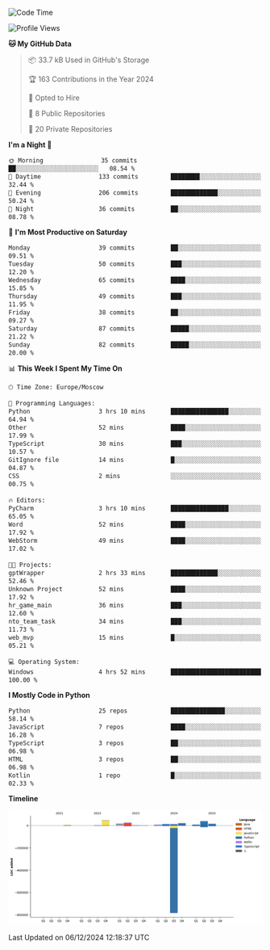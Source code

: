 <!--START_SECTION:waka-->
![Code Time](http://img.shields.io/badge/Code%20Time-557%20hrs%2049%20mins-blue)

![Profile Views](http://img.shields.io/badge/Profile%20Views-4-blue)

**🐱 My GitHub Data** 

> 📦 33.7 kB Used in GitHub's Storage 
 > 
> 🏆 163 Contributions in the Year 2024
 > 
> 💼 Opted to Hire
 > 
> 📜 8 Public Repositories 
 > 
> 🔑 20 Private Repositories 
 > 
**I'm a Night 🦉** 

```text
🌞 Morning                35 commits          ██░░░░░░░░░░░░░░░░░░░░░░░   08.54 % 
🌆 Daytime                133 commits         ████████░░░░░░░░░░░░░░░░░   32.44 % 
🌃 Evening                206 commits         █████████████░░░░░░░░░░░░   50.24 % 
🌙 Night                  36 commits          ██░░░░░░░░░░░░░░░░░░░░░░░   08.78 % 
```
📅 **I'm Most Productive on Saturday** 

```text
Monday                   39 commits          ██░░░░░░░░░░░░░░░░░░░░░░░   09.51 % 
Tuesday                  50 commits          ███░░░░░░░░░░░░░░░░░░░░░░   12.20 % 
Wednesday                65 commits          ████░░░░░░░░░░░░░░░░░░░░░   15.85 % 
Thursday                 49 commits          ███░░░░░░░░░░░░░░░░░░░░░░   11.95 % 
Friday                   38 commits          ██░░░░░░░░░░░░░░░░░░░░░░░   09.27 % 
Saturday                 87 commits          █████░░░░░░░░░░░░░░░░░░░░   21.22 % 
Sunday                   82 commits          █████░░░░░░░░░░░░░░░░░░░░   20.00 % 
```


📊 **This Week I Spent My Time On** 

```text
🕑︎ Time Zone: Europe/Moscow

💬 Programming Languages: 
Python                   3 hrs 10 mins       ████████████████░░░░░░░░░   64.94 % 
Other                    52 mins             ████░░░░░░░░░░░░░░░░░░░░░   17.99 % 
TypeScript               30 mins             ███░░░░░░░░░░░░░░░░░░░░░░   10.57 % 
GitIgnore file           14 mins             █░░░░░░░░░░░░░░░░░░░░░░░░   04.87 % 
CSS                      2 mins              ░░░░░░░░░░░░░░░░░░░░░░░░░   00.75 % 

🔥 Editors: 
PyCharm                  3 hrs 10 mins       ████████████████░░░░░░░░░   65.05 % 
Word                     52 mins             ████░░░░░░░░░░░░░░░░░░░░░   17.92 % 
WebStorm                 49 mins             ████░░░░░░░░░░░░░░░░░░░░░   17.02 % 

🐱‍💻 Projects: 
gptWrapper               2 hrs 33 mins       █████████████░░░░░░░░░░░░   52.46 % 
Unknown Project          52 mins             ████░░░░░░░░░░░░░░░░░░░░░   17.92 % 
hr_game_main             36 mins             ███░░░░░░░░░░░░░░░░░░░░░░   12.60 % 
nto_team_task            34 mins             ███░░░░░░░░░░░░░░░░░░░░░░   11.73 % 
web_mvp                  15 mins             █░░░░░░░░░░░░░░░░░░░░░░░░   05.21 % 

💻 Operating System: 
Windows                  4 hrs 52 mins       █████████████████████████   100.00 % 
```

**I Mostly Code in Python** 

```text
Python                   25 repos            ███████████████░░░░░░░░░░   58.14 % 
JavaScript               7 repos             ████░░░░░░░░░░░░░░░░░░░░░   16.28 % 
TypeScript               3 repos             ██░░░░░░░░░░░░░░░░░░░░░░░   06.98 % 
HTML                     3 repos             ██░░░░░░░░░░░░░░░░░░░░░░░   06.98 % 
Kotlin                   1 repo              █░░░░░░░░░░░░░░░░░░░░░░░░   02.33 % 
```



**Timeline**

![Lines of Code chart](https://raw.githubusercontent.com/adlemx/adlemx/main/assets/bar_graph.png)


 Last Updated on 06/12/2024 12:18:37 UTC
<!--END_SECTION:waka-->
